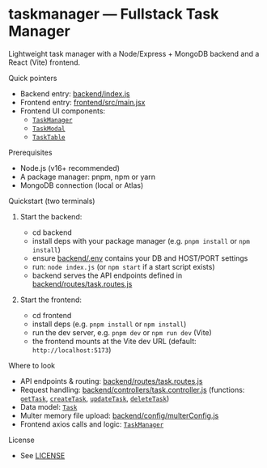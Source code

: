 # taskmanager — Fullstack Task Manager

Lightweight task manager with a Node/Express + MongoDB backend and a React (Vite) frontend.

Quick pointers
- Backend entry: [backend/index.js](backend/index.js)
- Frontend entry: [frontend/src/main.jsx](frontend/src/main.jsx)
- Frontend UI components:
  - [`TaskManager`](frontend/src/components/TaskManager.jsx)
  - [`TaskModal`](frontend/src/components/TaskModal.jsx)
  - [`TaskTable`](frontend/src/components/TaskTable.jsx)

Prerequisites
- Node.js (v16+ recommended)
- A package manager: pnpm, npm or yarn
- MongoDB connection (local or Atlas)

Quickstart (two terminals)
1. Start the backend:
   - cd backend
   - install deps with your package manager (e.g. `pnpm install` or `npm install`)
   - ensure [backend/.env](backend/.env) contains your DB and HOST/PORT settings
   - run: `node index.js` (or `npm start` if a start script exists)
   - backend serves the API endpoints defined in [backend/routes/task.routes.js](backend/routes/task.routes.js)

2. Start the frontend:
   - cd frontend
   - install deps (e.g. `pnpm install` or `npm install`)
   - run the dev server, e.g. `pnpm dev` or `npm run dev` (Vite)
   - the frontend mounts at the Vite dev URL (default: `http://localhost:5173`)

Where to look
- API endpoints & routing: [backend/routes/task.routes.js](backend/routes/task.routes.js)
- Request handling: [backend/controllers/task.controller.js](backend/controllers/task.controller.js) (functions: [`getTask`](backend/controllers/task.controller.js), [`createTask`](backend/controllers/task.controller.js), [`updateTask`](backend/controllers/task.controller.js), [`deleteTask`](backend/controllers/task.controller.js))
- Data model: [`Task`](backend/models/task.model.js)
- Multer memory file upload: [backend/config/multerConfig.js](backend/config/multerConfig.js)
- Frontend axios calls and logic: [`TaskManager`](frontend/src/components/TaskManager.jsx)

License
- See [LICENSE](LICENSE)